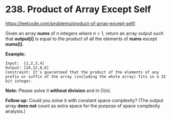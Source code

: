 # 238. Product of Array Except Self

https://leetcode.com/problems/product-of-array-except-self/

Given an array **nums** of n integers where _n_ > 1, return an array output such that **output[i]** is equal to the product of all the elements of **nums** except **nums[i]**.

**Example:**

```
Input:  [1,2,3,4]
Output: [24,12,8,6]
Constraint: It's guaranteed that the product of the elements of any prefix or suffix of the array (including the whole array) fits in a 32 bit integer.
```

**Note:** Please solve it **without division** and in O(n).

**Follow up:**
Could you solve it with constant space complexity? (The output array **does not** count as extra space for the purpose of space complexity analysis.)
